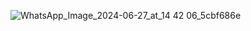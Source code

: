 ![WhatsApp_Image_2024-06-27_at_14 42 06_5cbf686e](https://github.com/user-attachments/assets/5ec85a4f-fa61-4999-bb97-e72faf5729b7)
